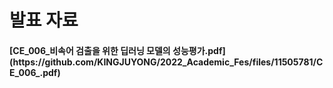 <h1>발표 자료
<h4>
[CE_006_비속어 검출을 위한 딥러닝 모델의 성능평가.pdf](https://github.com/KINGJUYONG/2022_Academic_Fes/files/11505781/CE_006_.pdf)
